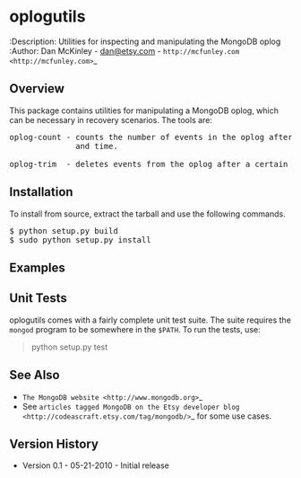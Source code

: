 # oplogutils  

:Description: Utilities for inspecting and manipulating the MongoDB oplog
:Author: Dan McKinley - dan@etsy.com - `http://mcfunley.com <http://mcfunley.com>`_

## Overview

This package contains utilities for manipulating a MongoDB oplog, which can be
necessary in recovery scenarios. The tools are:

<pre>
oplog-count - counts the number of events in the oplog after a certain date 
              and time.

oplog-trim  - deletes events from the oplog after a certain date and time.
</pre>


## Installation

To install from source, extract the tarball and use the following commands.

<pre>
$ python setup.py build
$ sudo python setup.py install
</pre>


## Examples

## Unit Tests

oplogutils comes with a fairly complete unit test suite. The suite requires the
``mongod`` program to be somewhere in the ``$PATH``. To run the tests, use:

> python setup.py test

## See Also

* `The MongoDB website <http://www.mongodb.org>`_
* See `articles tagged MongoDB on the Etsy developer blog <http://codeascraft.etsy.com/tag/mongodb/>`_ for some use cases. 

## Version History

* Version 0.1 - 05-21-2010 - Initial release

